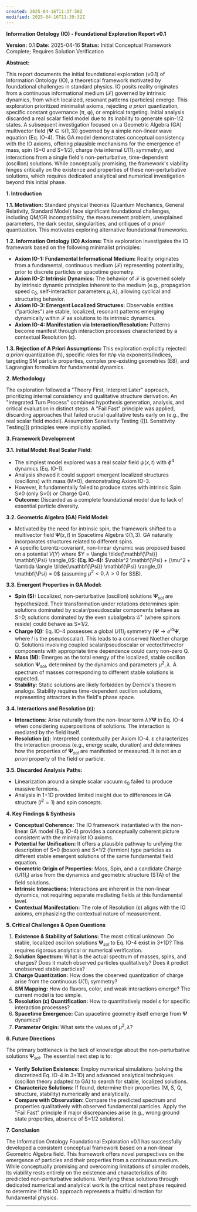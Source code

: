 ```yaml
---
created: 2025-04-16T11:37:58Z
modified: 2025-04-16T11:39:32Z
---
```



**Information Ontology (IO) - Foundational Exploration Report v0.1**

**Version:** 0.1
**Date:** 2025-04-16
**Status:** Initial Conceptual Framework Complete; Requires Solution Verification

**Abstract:**

This report documents the initial foundational exploration (v0.1) of Information Ontology (IO), a theoretical framework motivated by foundational challenges in standard physics. IO posits reality originates from a continuous informational medium ($\mathcal{F}$) governed by intrinsic dynamics, from which localized, resonant patterns (particles) emerge. This exploration prioritized minimalist axioms, rejecting *a priori* quantization, specific constant governance (π, φ), or empirical targeting. Initial analysis discarded a real scalar field model due to its inability to generate spin-1/2 states. A subsequent investigation focused on a Geometric Algebra (GA) multivector field ($\mathbf{\Psi} \in \mathcal{G}(1,3)$) governed by a simple non-linear wave equation (Eq. IO-4). This GA model demonstrates conceptual consistency with the IO axioms, offering plausible mechanisms for the emergence of mass, spin (S=0 and S=1/2), charge (via internal $U(1)_I$ symmetry), and interactions from a single field's non-perturbative, time-dependent (oscillon) solutions. While conceptually promising, the framework's viability hinges critically on the existence and properties of these non-perturbative solutions, which requires dedicated analytical and numerical investigation beyond this initial phase.

**1. Introduction**

**1.1. Motivation:** Standard physical theories (Quantum Mechanics, General Relativity, Standard Model) face significant foundational challenges, including QM/GR incompatibility, the measurement problem, unexplained parameters, the dark sector, singularities, and critiques of *a priori* quantization. This motivates exploring alternative foundational frameworks.

**1.2. Information Ontology (IO) Axioms:** This exploration investigates the IO framework based on the following minimalist principles:
*   **Axiom IO-1: Fundamental Informational Medium:** Reality originates from a fundamental, continuous medium ($\mathcal{F}$) representing potentiality, prior to discrete particles or spacetime geometry.
*   **Axiom IO-2: Intrinsic Dynamics:** The behavior of $\mathcal{F}$ is governed solely by intrinsic dynamic principles inherent to the medium (e.g., propagation speed $c_0$, self-interaction parameters $\mu, \lambda$), allowing cyclical and structuring behavior.
*   **Axiom IO-3: Emergent Localized Structures:** Observable entities ("particles") are stable, localized, resonant patterns emerging dynamically within $\mathcal{F}$ as solutions to its intrinsic dynamics.
*   **Axiom IO-4: Manifestation via Interaction/Resolution:** Patterns become manifest through interaction processes characterized by a contextual Resolution (ε).

**1.3. Rejection of A Priori Assumptions:** This exploration explicitly rejected: *a priori* quantization (ħ), specific roles for π/φ via exponents/indices, targeting SM particle properties, complex pre-existing geometries (E8), and Lagrangian formalism for fundamental dynamics.

**2. Methodology**

The exploration followed a "Theory First, Interpret Later" approach, prioritizing internal consistency and qualitative structure derivation. An "Integrated Turn Process" combined hypothesis generation, analysis, and critical evaluation in distinct steps. A "Fail Fast" principle was applied, discarding approaches that failed crucial qualitative tests early on (e.g., the real scalar field model). Assumption Sensitivity Testing ([[L Sensitivity Testing]]) principles were implicitly applied.

**3. Framework Development**

**3.1. Initial Model: Real Scalar Field:**
*   The simplest model explored was a real scalar field $\psi(x, t)$ with $\phi^4$ dynamics (Eq. IO-1).
*   Analysis showed it could support emergent localized structures (oscillons) with mass (M≠0), demonstrating Axiom IO-3.
*   However, it fundamentally failed to produce states with intrinsic Spin S≠0 (only S=0) or Charge Q≠0.
*   **Outcome:** Discarded as a complete foundational model due to lack of essential particle diversity.

**3.2. Geometric Algebra (GA) Field Model:**
*   Motivated by the need for intrinsic spin, the framework shifted to a multivector field $\mathbf{\Psi}(x, t)$ in Spacetime Algebra $\mathcal{G}(1,3)$. GA naturally incorporates structures related to different spins.
*   A specific Lorentz-covariant, non-linear dynamic was proposed based on a potential $V(Y)$ where $Y = \langle \tilde{\mathbf{\Psi}} \mathbf{\Psi} \rangle_0$:
    **(Eq. IO-4):** $\nabla^2 \mathbf{\Psi} + (\mu^2 + \lambda \langle \tilde{\mathbf{\Psi}} \mathbf{\Psi} \rangle_0) \mathbf{\Psi} = 0$ (assuming $\mu^2<0, \lambda>0$ for SSB).

**3.3. Emergent Properties in GA Model:**
*   **Spin (S):** Localized, non-perturbative (oscillon) solutions $\mathbf{\Psi}_{sol}$ are hypothesized. Their transformation under rotations determines spin: solutions dominated by scalar/pseudoscalar components behave as S=0; solutions dominated by the even subalgebra $\mathcal{G}^+$ (where spinors reside) could behave as S=1/2.
*   **Charge (Q):** Eq. IO-4 possesses a global $U(1)_I$ symmetry ($\mathbf{\Psi} \rightarrow e^{I\alpha}\mathbf{\Psi}$, where $I$ is the pseudoscalar). This leads to a conserved Noether charge Q. Solutions involving coupled scalar/pseudoscalar or vector/trivector components with appropriate time dependence could carry non-zero Q.
*   **Mass (M):** Emerges as the total energy of the localized, stable oscillon solution $\mathbf{\Psi}_{sol}$, determined by the dynamics and parameters $\mu^2, \lambda$. A spectrum of masses corresponding to different stable solutions is expected.
*   **Stability:** Static solutions are likely forbidden by Derrick's theorem analogs. Stability requires time-dependent oscillon solutions, representing attractors in the field's phase space.

**3.4. Interactions and Resolution (ε):**
*   **Interactions:** Arise naturally from the non-linear term $\lambda Y \mathbf{\Psi}$ in Eq. IO-4 when considering superpositions of solutions. The interaction is mediated by the field itself.
*   **Resolution (ε):** Interpreted contextually per Axiom IO-4. ε characterizes the interaction process (e.g., energy scale, duration) and determines how the properties of $\mathbf{\Psi}_{sol}$ are manifested or measured. It is not an *a priori* property of the field or particle.

**3.5. Discarded Analysis Paths:**
*   Linearization around a simple scalar vacuum $s_0$ failed to produce massive fermions.
*   Analysis in 1+1D provided limited insight due to differences in GA structure ($I^2=1$) and spin concepts.

**4. Key Findings & Synthesis**

*   **Conceptual Coherence:** The IO framework instantiated with the non-linear GA model (Eq. IO-4) provides a conceptually coherent picture consistent with the minimalist IO axioms.
*   **Potential for Unification:** It offers a plausible pathway to unifying the description of S=0 (boson) and S=1/2 (fermion) type particles as different stable emergent solutions of the same fundamental field equation.
*   **Geometric Origin of Properties:** Mass, Spin, and a candidate Charge ($U(1)_I$) arise from the dynamics and geometric structure (STA) of the field solutions.
*   **Intrinsic Interactions:** Interactions are inherent in the non-linear dynamics, not requiring separate mediating fields at this fundamental level.
*   **Contextual Manifestation:** The role of Resolution (ε) aligns with the IO axioms, emphasizing the contextual nature of measurement.

**5. Critical Challenges & Open Questions**

1.  **Existence & Stability of Solutions:** The most critical unknown. Do stable, localized oscillon solutions $\mathbf{\Psi}_{sol}$ to Eq. IO-4 exist in 3+1D? This requires rigorous analytical or numerical verification.
2.  **Solution Spectrum:** What is the actual spectrum of masses, spins, and charges? Does it match observed particles qualitatively? Does it predict unobserved stable particles?
3.  **Charge Quantization:** How does the observed quantization of charge arise from the continuous $U(1)_I$ symmetry?
4.  **SM Mapping:** How do flavors, color, and weak interactions emerge? The current model is too simple.
5.  **Resolution (ε) Quantification:** How to quantitatively model ε for specific interaction processes?
6.  **Spacetime Emergence:** Can spacetime geometry itself emerge from $\mathbf{\Psi}$ dynamics?
7.  **Parameter Origin:** What sets the values of $\mu^2, \lambda$?

**6. Future Directions**

The primary bottleneck is the lack of knowledge about the non-perturbative solutions $\mathbf{\Psi}_{sol}$. The essential next step is to:

*   **Verify Solution Existence:** Employ numerical simulations (solving the discretized Eq. IO-4 in 3+1D) and advanced analytical techniques (oscillon theory adapted to GA) to search for stable, localized solutions.
*   **Characterize Solutions:** If found, determine their properties (M, S, Q, structure, stability) numerically and analytically.
*   **Compare with Observation:** Compare the predicted spectrum and properties qualitatively with observed fundamental particles. Apply the "Fail Fast" principle if major discrepancies arise (e.g., wrong ground state properties, absence of S=1/2 solutions).

**7. Conclusion**

The Information Ontology Foundational Exploration v0.1 has successfully developed a consistent conceptual framework based on a non-linear Geometric Algebra field. This framework offers novel perspectives on the emergence of particles and their properties from a continuous medium. While conceptually promising and overcoming limitations of simpler models, its viability rests entirely on the existence and characteristics of its predicted non-perturbative solutions. Verifying these solutions through dedicated numerical and analytical work is the critical next phase required to determine if this IO approach represents a fruitful direction for fundamental physics.

---